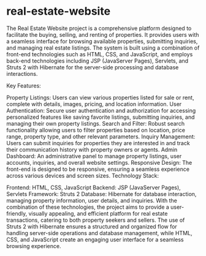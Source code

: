 # real-estate-website
The Real Estate Website project is a comprehensive platform designed to facilitate the buying, selling, and renting of properties. It provides users with a seamless interface for browsing available properties, submitting inquiries, and managing real estate listings. The system is built using a combination of front-end technologies such as HTML, CSS, and JavaScript, and employs back-end technologies including JSP (JavaServer Pages), Servlets, and Struts 2 with Hibernate for the server-side processing and database interactions.

Key Features:

Property Listings: Users can view various properties listed for sale or rent, complete with details, images, pricing, and location information.
User Authentication: Secure user authentication and authorization for accessing personalized features like saving favorite listings, submitting inquiries, and managing their own property listings.
Search and Filter: Robust search functionality allowing users to filter properties based on location, price range, property type, and other relevant parameters.
Inquiry Management: Users can submit inquiries for properties they are interested in and track their communication history with property owners or agents.
Admin Dashboard: An administrative panel to manage property listings, user accounts, inquiries, and overall website settings.
Responsive Design: The front-end is designed to be responsive, ensuring a seamless experience across various devices and screen sizes.
Technology Stack:

Frontend: HTML, CSS, JavaScript
Backend: JSP (JavaServer Pages), Servlets
Framework: Struts 2
Database: Hibernate for database interaction, managing property information, user details, and inquiries.
With the combination of these technologies, the project aims to provide a user-friendly, visually appealing, and efficient platform for real estate transactions, catering to both property seekers and sellers. The use of Struts 2 with Hibernate ensures a structured and organized flow for handling server-side operations and database management, while HTML, CSS, and JavaScript create an engaging user interface for a seamless browsing experience.
